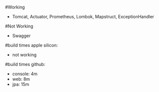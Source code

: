 #Working 
- Tomcat, Actuator, Prometheus, Lombok, Mapstruct, ExceptionHandler
  
#Not Working
- Swagger

#build times apple silicon:
- not working

#build times github:
- console: 4m
- web: 8m
- jpa: 15m